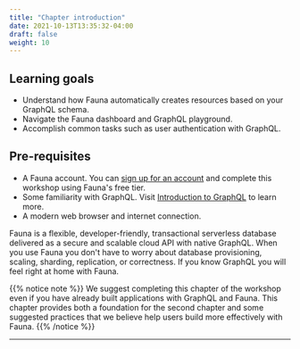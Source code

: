 ```yaml
---
title: "Chapter introduction"
date: 2021-10-13T13:35:32-04:00
draft: false
weight: 10
---
```


## Learning goals

* Understand how Fauna automatically creates resources based on your GraphQL schema. 
* Navigate the Fauna dashboard and GraphQL playground.
* Accomplish common tasks such as user authentication with GraphQL.

## Pre-requisites

* A Fauna account. You can [sign up for an account][fauna-signup] and complete this workshop using Fauna's free tier.
* Some familiarity with GraphQL. Visit [Introduction to GraphQL][graphql-learn] to learn more.
* A modern web browser and internet connection.

Fauna is a flexible, developer-friendly, transactional serverless database delivered as a secure and scalable cloud API with native GraphQL. When you use Fauna you don't have to worry about database provisioning, scaling, sharding, replication, or correctness.  If you know GraphQL you will feel right at home with Fauna.

{{% notice note %}}
We suggest completing this chapter of the workshop even if you have already built applications with GraphQL and Fauna. This chapter provides both a foundation for the second chapter and some suggested practices that we believe help users build more effectively with Fauna.
{{% /notice %}}

---

[fauna-signup]: https://dashboard.fauna.com/accounts/register
[graphql-learn]: https://graphql.org/learn/
